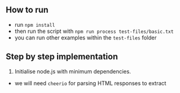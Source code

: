 ## How to run
- run `npm install`
- then run the script with `npm run process test-files/basic.txt`
- you can run other examples within the `test-files` folder

## Step by step implementation

1. Initialise node.js with minimum dependencies.
  - we will need `cheerio` for parsing HTML responses to extract <title> tags and email addresses from the response body.
2. Add test files based on test challenge
  - no brackets
  - basic square brackets
  - multiple urls
  - nested brackets
  - irregular brackets
  - escape characters
  - duplicates (If we encounter an url multiple times during parsing, it should be ignored after the first time.)
3. Add `index.js` to abstract the input/output logic from the actual url parsing
  - Check for bad script calling and non existing bracket content
4. Add `url-parser.js`
  - 1st implement very basic check for content with brackets + added tests
  - add extract url logic which returns only the last url
  - add duplicate check
5. Continuing with the http get request logic and addig `http-handler.js`
  - simply process all urls from the file
  - add rate limiting and retry logic
6. Add `html-parser.js` to tackle extraction of title and email
  - extract title and email with `cheerio` and log if they are present in the fetched url
  - add email hashing with secret key
7. Add a simple npm run script
  - support inline env variable as well as `.env`

